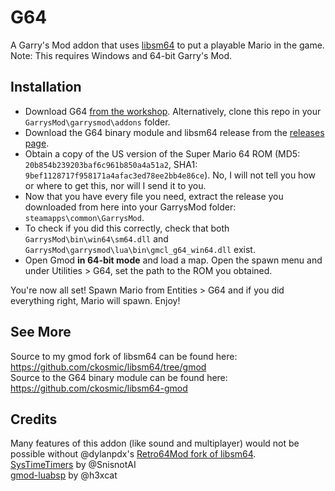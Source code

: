 # G64
A Garry's Mod addon that uses [libsm64](https://github.com/libsm64/libsm64/) to put a playable Mario in the game. \
Note: This requires Windows and 64-bit Garry's Mod.

## Installation
- Download G64 [from the workshop](https://steamcommunity.com/sharedfiles/filedetails/?id=2814638140). Alternatively, clone this repo in your `GarrysMod\garrysmod\addons` folder.
- Download the G64 binary module and libsm64 release from the [releases page](https://github.com/ckosmic/g64/releases/latest).
- Obtain a copy of the US version of the Super Mario 64 ROM (MD5: `20b854b239203baf6c961b850a4a51a2`, SHA1: `9bef1128717f958171a4afac3ed78ee2bb4e86ce`). No, I will not tell you how or where to get this, nor will I send it to you.
- Now that you have every file you need, extract the release you downloaded from here into your GarrysMod folder: `steamapps\common\GarrysMod`.
- To check if you did this correctly, check that both `GarrysMod\bin\win64\sm64.dll` and `GarrysMod\garrysmod\lua\bin\gmcl_g64_win64.dll` exist.
- Open Gmod **in 64-bit mode** and load a map. Open the spawn menu and under Utilities > G64, set the path to the ROM you obtained.

You're now all set! Spawn Mario from Entities > G64 and if you did everything right, Mario will spawn. Enjoy!

## See More
Source to my gmod fork of libsm64 can be found here: https://github.com/ckosmic/libsm64/tree/gmod \
Source to the G64 binary module can be found here: https://github.com/ckosmic/libsm64-gmod

## Credits
Many features of this addon (like sound and multiplayer) would not be possible without @dylanpdx's [Retro64Mod fork of libsm64](https://github.com/Retro64Mod/libsm64-retro64/). \
[SysTimeTimers](https://github.com/SnisnotAl/SysTimeTimers) by @SnisnotAI \
[gmod-luabsp](https://github.com/h3xcat/gmod-luabsp/blob/master/luabsp.lua) by @h3xcat